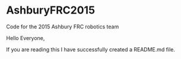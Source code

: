 AshburyFRC2015
==============

Code for the 2015 Ashbury FRC robotics team

Hello Everyone,

If you are reading this I have successfully created a README.md file.
